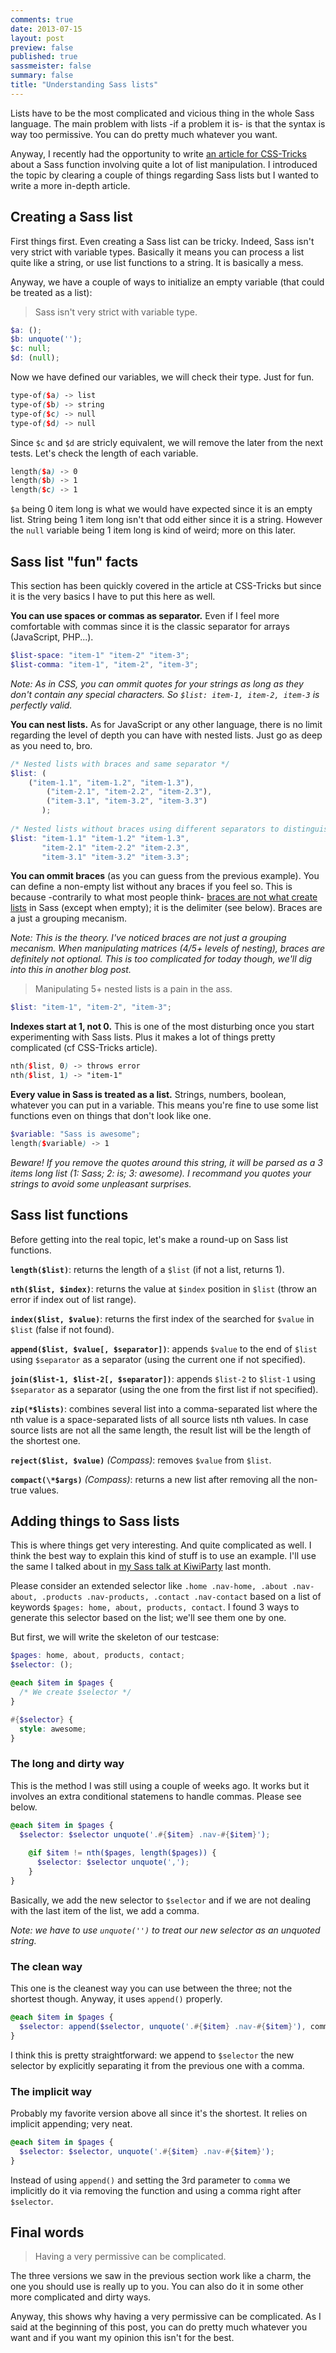 ```yaml
---
comments: true
date: 2013-07-15
layout: post
preview: false
published: true
sassmeister: false
summary: false
title: "Understanding Sass lists"
---
```


Lists have to be the most complicated and vicious thing in the whole Sass language. The main problem with lists -if a problem it is- is that the syntax is way too permissive. You can do pretty much whatever you want.

Anyway, I recently had the opportunity to write [an article for CSS-Tricks](http://css-tricks.com/striped-background-gradients/) about a Sass function involving quite a lot of list manipulation. I introduced the topic by clearing a couple of things regarding Sass lists but I wanted to write a more in-depth article.

## Creating a Sass list

First things first. Even creating a Sass list can be tricky. Indeed, Sass isn't very strict with variable types. Basically it means you can process a list quite like a string, or use list functions to a string. It is basically a mess.

Anyway, we have a couple of ways to initialize an empty variable (that could be treated as a list):

<blockquote class="pull-quote--right">Sass isn't very strict with variable type.</blockquote>

```scss
$a: ();
$b: unquote('');
$c: null;
$d: (null);
```

Now we have defined our variables, we will check their type. Just for fun.

```scss
type-of($a) -> list
type-of($b) -> string
type-of($c) -> null
type-of($d) -> null
```

Since `$c` and `$d` are stricly equivalent, we will remove the later from the next tests. Let's check the length of each variable.

```scss
length($a) -> 0
length($b) -> 1
length($c) -> 1
```

`$a` being 0 item long is what we would have expected since it is an empty list. String being 1 item long isn't that odd either since it is a string. However the `null` variable being 1 item long is kind of weird; more on this later.

## Sass list "fun" facts

This section has been quickly covered in the article at CSS-Tricks but since it is the very basics I have to put this here as well.

**You can use spaces or commas as separator.** Even if I feel more comfortable with commas since it is the classic separator for arrays (JavaScript, PHP...).

```scss
$list-space: "item-1" "item-2" "item-3";
$list-comma: "item-1", "item-2", "item-3";
```

*Note: As in CSS, you can ommit quotes for your strings as long as they don't contain any special characters. So `$list: item-1, item-2, item-3` is perfectly valid.*

**You can nest lists.** As for JavaScript or any other language, there is no limit regarding the level of depth you can have with nested lists. Just go as deep as you need to, bro. 

```scss
/* Nested lists with braces and same separator */
$list: ( 
    ("item-1.1", "item-1.2", "item-1.3"), 
        ("item-2.1", "item-2.2", "item-2.3"),
        ("item-3.1", "item-3.2", "item-3.3")
       );
       
/* Nested lists without braces using different separators to distinguish levels */
$list: "item-1.1" "item-1.2" "item-1.3", 
       "item-2.1" "item-2.2" "item-2.3",
       "item-3.1" "item-3.2" "item-3.3";
```


**You can ommit braces** (as you can guess from the previous example). You can define a non-empty list without any braces if you feel so. This is because -contrarily to what most people think- [braces are not what create lists](https://github.com/nex3/sass/issues/837#issuecomment-20429965) in Sass (except when empty); it is the delimiter (see below). Braces are a just a grouping mecanism.

*Note: This is the theory. I've noticed braces are not just a grouping mecanism. When manipulating matrices (4/5+ levels of nesting), braces are definitely not optional. This is too complicated for today though, we'll dig into this in another blog post.*

<blockquote class="pull-quote--right">Manipulating 5+ nested lists is a pain in the ass.</blockquote>

```scss
$list: "item-1", "item-2", "item-3";
```

**Indexes start at 1, not 0.** This is one of the most disturbing once you start experimenting with Sass lists. Plus it makes a lot of things pretty complicated (cf CSS-Tricks article).

```scss
nth($list, 0) -> throws error
nth($list, 1) -> "item-1"
```

**Every value in Sass is treated as a list.** Strings, numbers, boolean, whatever you can put in a variable. This means you're fine to use some list functions even on things that don't look like one.

```scss
$variable: "Sass is awesome";
length($variable) -> 1
```

*Beware! If you remove the quotes around this string, it will be parsed as a 3 items long list (1: Sass; 2: is; 3: awesome). I recommand you quotes your strings to avoid some unpleasant surprises.*

## Sass list functions

Before getting into the real topic, let's make a round-up on Sass list functions.

**`length($list)`**: returns the length of a `$list` (if not a list, returns 1).

**`nth($list, $index)`**: returns the value at `$index` position in `$list` (throw an error if index out of list range).

**`index($list, $value)`**: returns the first index of the searched for `$value` in `$list` (false if not found).

**`append($list, $value[, $separator])`**: appends `$value` to the end of `$list` using `$separator` as a separator (using the current one if not specified).

**`join($list-1, $list-2[, $separator])`**: appends `$list-2` to `$list-1` using `$separator` as a separator (using the one from the first list if not specified). 

**`zip(*$lists)`**: combines several list into a comma-separated list where the nth value is a space-separated lists of all source lists nth values. In case source lists are not all the same length, the result list will be the length of the shortest one.

**`reject($list, $value)`** *(Compass)*: removes `$value` from `$list`.

**`compact(\*$args)`** *(Compass)*: returns a new list after removing all the non-true values.

## Adding things to Sass lists

This is where things get very interesting. And quite complicated as well. I think the best way to explain this kind of stuff is to use an example. I'll use the same I talked about in [my Sass talk at KiwiParty](http://hugogiraudel.com/2013/07/01/feedbacks-kiwiparty/) last month.

Please consider an extended selector like `.home .nav-home, .about .nav-about, .products .nav-products, .contact .nav-contact` based on a list of keywords `$pages: home, about, products, contact`. I found 3 ways to generate this selector based on the list; we'll see them one by one.

But first, we will write the skeleton of our testcase:

```scss
$pages: home, about, products, contact;
$selector: ();

@each $item in $pages {
  /* We create $selector */
}

#{$selector} {
  style: awesome;
}
```

### The long and dirty way

This is the method I was still using a couple of weeks ago. It works but it involves an extra conditional statemens to handle commas. Please see below.

```scss
@each $item in $pages {
  $selector: $selector unquote('.#{$item} .nav-#{$item}');
    
    @if $item != nth($pages, length($pages)) {
      $selector: $selector unquote(',');
    }
}
```

Basically, we add the new selector to `$selector` and if we are not dealing with the last item of the list, we add a comma.

*Note: we have to use `unquote('')` to treat our new selector as an unquoted string.*

### The clean way

This one is the cleanest way you can use between the three; not the shortest though. Anyway, it uses `append()` properly.

```scss
@each $item in $pages {
  $selector: append($selector, unquote('.#{$item} .nav-#{$item}'), comma);
}
```

I think this is pretty straightforward: we append to `$selector` the new selector by explicitly separating it from the previous one with a comma.

### The implicit way

Probably my favorite version above all since it's the shortest. It relies on implicit appending; very neat.

```scss
@each $item in $pages {
  $selector: $selector, unquote('.#{$item} .nav-#{$item}');
}
```

Instead of using `append()` and setting the 3rd parameter to `comma` we implicitly do it via removing the function and using a comma right after `$selector`.

## Final words

<blockquote class="pull-quote--right">Having a very permissive can be complicated.</blockquote>

The three versions we saw in the previous section work like a charm, the one you should use is really up to you. You can also do it in some other more complicated and dirty ways.

Anyway, this shows why having a very permissive can be complicated. As I said at the beginning of this post, you can do pretty much whatever you want and if you want my opinion this isn't for the best.
